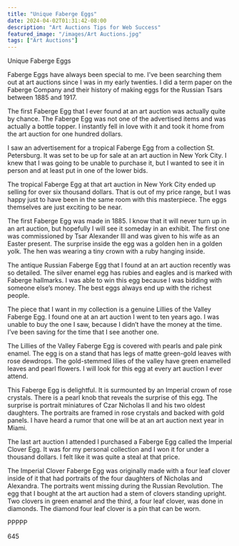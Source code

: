 ```yaml
---
title: "Unique Faberge Eggs"
date: 2024-04-02T01:31:42-08:00
description: "Art Auctions Tips for Web Success"
featured_image: "/images/Art Auctions.jpg"
tags: ["Art Auctions"]
---
```


Unique Faberge Eggs

Faberge Eggs have always been special to me.  I’ve been searching them out at art auctions since I was in my early twenties.  I did a term paper on the Faberge Company and their history of making eggs for the Russian Tsars between 1885 and 1917.

The first Faberge Egg that I ever found at an art auction was actually quite by chance.  The Faberge Egg was not one of the advertised items and was actually a bottle topper.  I instantly fell in love with it and took it home from the art auction for one hundred dollars.

I saw an advertisement for a tropical Faberge Egg from a collection St. Petersburg.  It was set to be up for sale at an art auction in New York City.  I knew that I was going to be unable to purchase it, but I wanted to see it in person and at least put in one of the lower bids.

The tropical Faberge Egg at that art auction in New York City ended up selling for over six thousand dollars.  That is out of my price range, but I was happy just to have been in the same room with this masterpiece.  The eggs themselves are just exciting to be near.

The first Faberge Egg was made in 1885.  I know that it will never turn up in an art auction, but hopefully I will see it someday in an exhibit.  The first one was commissioned by Tsar Alexander III and was given to his wife as an Easter present.  The surprise inside the egg was a golden hen in a golden yolk.  The hen was wearing a tiny crown with a ruby hanging inside.

The antique Russian Faberge Egg that I found at an art auction recently was so detailed.  The silver enamel egg has rubies and eagles and is marked with Faberge hallmarks.  I was able to win this egg because I was bidding with someone else’s money.  The best eggs always end up with the richest people.

The piece that I want in my collection is a genuine Lillies of the Valley Faberge Egg.  I found one at an art auction I went to ten years ago.  I was unable to buy the one I saw, because I didn’t have the money at the time.  I’ve been saving for the time that I see another one.

The Lillies of the Valley Faberge Egg is covered with pearls and pale pink enamel.  The egg is on a stand that has legs of matte green-gold leaves with rose dewdrops. The gold-stemmed lilies of the valley have green enamelled leaves and pearl flowers. I will look for this egg at every art auction I ever attend.

This Faberge Egg is delightful.  It is surmounted by an Imperial crown of rose crystals.  There is a pearl knob that reveals the surprise of this egg.  The surprise is portrait miniatures of Czar Nicholas II and his two oldest daughters.  The portraits are framed in rose crystals and backed with gold panels.  I have heard a rumor that one will be at an art auction next year in Miami.

The last art auction I attended I purchased a Faberge Egg called the Imperial Clover Egg.  It was for my personal collection and I won it for under a thousand dollars.  I felt like it was quite a steal at that price.

The Imperial Clover Faberge Egg was originally made with a four leaf clover inside of it that had portraits of the four daughters of Nicholas and Alexandra.  The portraits went missing during the Russian Revolution.  The egg that I bought at the art auction had a stem of clovers standing upright.  Two clovers in green enamel and the third, a four leaf clover, was done in diamonds.  The diamond four leaf clover is a pin that can be worn.

PPPPP

645

